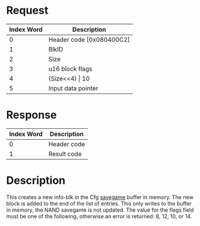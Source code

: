 # Request

| Index Word | Description                |
|------------|----------------------------|
| 0          | Header code \[0x080400C2\] |
| 1          | BlkID                      |
| 2          | Size                       |
| 3          | u16 block flags            |
| 4          | (Size\<\<4) \| 10          |
| 5          | Input data pointer         |

# Response

| Index Word | Description |
|------------|-------------|
| 0          | Header code |
| 1          | Result code |

# Description

This creates a new info-blk in the Cfg
[savegame](Config_Savegame "wikilink") buffer in memory. The new block
is added to the end of the list of entries. This only writes to the
buffer in memory, the NAND savegame is not updated. The value for the
flags field must be one of the following, otherwise an error is
returned: 8, 12, 10, or 14.